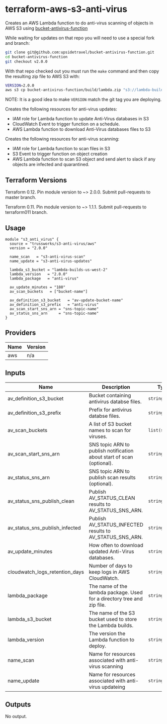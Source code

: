 
# terraform-aws-s3-anti-virus

Creates an AWS Lambda function to do anti-virus scanning of objects in AWS S3
using [bucket-antivirus-function](https://github.com/upsidetravel/bucket-antivirus-function)

While waiting for updates on that repo you will need to use a special fork and branch:

```sh
git clone git@github.com:upsidetravel/bucket-antivirus-function.git
cd bucket-antivirus-function
git checkout v2.0.0
```

With that repo checked out you must run the `make` command and then copy the resulting zip file
to AWS S3 with:

```sh
VERSION=2.0.0
aws s3 cp bucket-antivirus-function/build/lambda.zip "s3://lambda-builds-us-west-2/anti-virus/${VERSION}/anti-virus.zip"
```

NOTE: It is a good idea to make `VERSION` match the git tag you are deploying.

Creates the following resources for anti-virus updates:

* IAM role for Lambda function to update Anti-Virus databases in S3
* CloudWatch Event to trigger function on a schedule.
* AWS Lambda function to download Anti-Virus databases files to S3

Creates the following resources for anti-virus scanning:

* IAM role for Lambda function to scan files in S3
* S3 Event to trigger function on object creation
* AWS Lambda function to scan S3 object and send alert to slack if any objects are infected and quarantined.

## Terraform Versions

Terraform 0.12. Pin module version to ~> 2.0.0. Submit pull-requests to master branch.

Terraform 0.11. Pin module version to ~> 1.1.1. Submit pull-requests to terraform011 branch.

## Usage

```hcl
module "s3_anti_virus" {
  source = "trussworks/s3-anti-virus/aws"
  version = "2.0.0"

  name_scan   = "s3-anti-virus-scan"
  name_update = "s3-anti-virus-updates"

  lambda_s3_bucket = "lambda-builds-us-west-2"
  lambda_version   = "2.0.0"
  lambda_package   = "anti-virus"

  av_update_minutes = "180"
  av_scan_buckets   = ["bucket-name"]

  av_definition_s3_bucket   = "av-update-bucket-name"
  av_definition_s3_prefix   = "anti-virus"
  av_scan_start_sns_arn = "sns-topic-name"
  av_status_sns_arn     = "sns-topic-name"
}
```

<!-- BEGINNING OF PRE-COMMIT-TERRAFORM DOCS HOOK -->
## Providers

| Name | Version |
|------|---------|
| aws | n/a |

## Inputs

| Name | Description | Type | Default | Required |
|------|-------------|------|---------|:-----:|
| av\_definition\_s3\_bucket | Bucket containing antivirus databse files. | `string` | n/a | yes |
| av\_definition\_s3\_prefix | Prefix for antivirus databse files. | `string` | `"clamav_defs"` | no |
| av\_scan\_buckets | A list of S3 bucket names to scan for viruses. | `list(string)` | n/a | yes |
| av\_scan\_start\_sns\_arn | SNS topic ARN to publish notification about start of scan (optional). | `string` | `""` | no |
| av\_status\_sns\_arn | SNS topic ARN to publish scan results (optional). | `string` | `""` | no |
| av\_status\_sns\_publish\_clean | Publish AV\_STATUS\_CLEAN results to AV\_STATUS\_SNS\_ARN. | `string` | `"True"` | no |
| av\_status\_sns\_publish\_infected | Publish AV\_STATUS\_INFECTED results to AV\_STATUS\_SNS\_ARN. | `string` | `"True"` | no |
| av\_update\_minutes | How often to download updated Anti-Virus databases. | `string` | `180` | no |
| cloudwatch\_logs\_retention\_days | Number of days to keep logs in AWS CloudWatch. | `string` | `90` | no |
| lambda\_package | The name of the lambda package. Used for a directory tree and zip file. | `string` | `"anti-virus"` | no |
| lambda\_s3\_bucket | The name of the S3 bucket used to store the Lambda builds. | `string` | n/a | yes |
| lambda\_version | The version the Lambda function to deploy. | `string` | n/a | yes |
| name\_scan | Name for resources associated with anti-virus scanning | `string` | `"s3-anti-virus-scan"` | no |
| name\_update | Name for resources associated with anti-virus updateing | `string` | `"s3-anti-virus-updates"` | no |

## Outputs

No output.

<!-- END OF PRE-COMMIT-TERRAFORM DOCS HOOK -->
